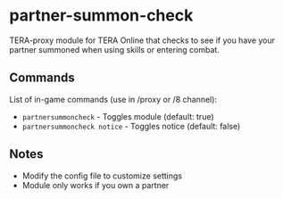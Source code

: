 # partner-summon-check
TERA-proxy module for TERA Online that checks to see if you have your partner summoned when using skills or entering combat.

## Commands
List of in-game commands (use in /proxy or /8 channel):  
- `partnersummoncheck` - Toggles module (default: true)
- `partnersummoncheck notice` - Toggles notice (default: false)

## Notes
- Modify the config file to customize settings
- Module only works if you own a partner